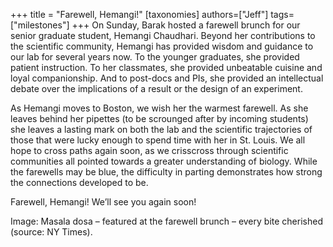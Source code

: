 +++
title = "Farewell, Hemangi!"
[taxonomies]
authors=["Jeff"]
tags=["milestones"]
+++
On Sunday, Barak hosted a farewell brunch for our senior graduate student, Hemangi Chaudhari. Beyond her contributions to the scientific community, Hemangi has provided wisdom and guidance to our lab for several years now. To the younger graduates, she provided patient instruction. To her classmates, she provided unbeatable cuisine and loyal companionship. And to post-docs and PIs, she provided an intellectual debate over the implications of a result or the design of an experiment.

As Hemangi moves to Boston, we wish her the warmest farewell. As she leaves behind her pipettes (to be scrounged after by incoming students) she leaves a lasting mark on both the lab and the scientific trajectories of those that were lucky enough to spend time with her in St. Louis. We all hope to cross paths again soon, as we crisscross through scientific communities all pointed towards a greater understanding of biology. While the farewells may be blue, the difficulty in parting demonstrates how strong the connections developed to be.

Farewell, Hemangi! We’ll see you again soon!


Image: Masala dosa – featured at the farewell brunch – every bite cherished (source: NY Times).
